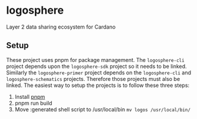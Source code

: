 # logosphere
Layer 2 data sharing ecosystem for Cardano


## Setup

These project uses pnpm for package management.  The `logosphere-cli` project depends upon the `logosphere-sdk` project so it needs to be linked.  Similarly the `logosphere-primer` project depends on the `logosphere-cli` and `logosphere-schematics` projects.  Therefore those projects must also be linked.  The easiest way to setup the projects is to follow these three steps:

1. Install [pnpm](https://pnpm.io/installation)
2. pnpm run build 
3. Move :generated shell script to /usr/local/bin
  `mv logos /usr/local/bin/`
